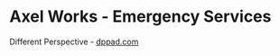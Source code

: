 # Axel Works - Emergency Services

Different Perspective - <a href="https://dppad.com/"> dppad.com</a>

